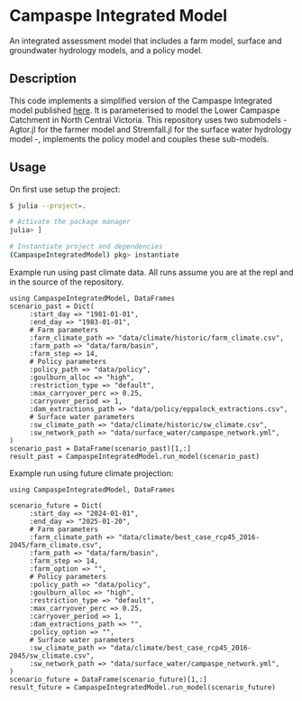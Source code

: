 # Campaspe Integrated Model

An integrated assessment model that includes a farm model, surface and groundwater hydrology models, and a policy model.

## Description

This code implements a simplified version of the Campaspe Integrated model published
[here](https://doi.org/10.1016/j.ejrh.2020.100669). It is parameterised to model the Lower Campaspe Catchment in North
Central Victoria.
This repository uses two submodels - Agtor.jl for the farmer model and Stremfall.jl for the surface water hydrology
model -, implements the policy model and couples these sub-models.

## Usage
On first use setup the project:
```bash
$ julia --project=.

# Activate the package manager
julia> ]

# Instantiate project and dependencies
(CampaspeIntegratedModel) pkg> instantiate
```

Example run using past climate data. All runs assume you are at the repl and in the source of the repository.
```julia-repl
using CampaspeIntegratedModel, DataFrames
scenario_past = Dict(
     :start_day => "1981-01-01",
     :end_day => "1983-01-01",
     # Farm parameters
     :farm_climate_path => "data/climate/historic/farm_climate.csv",
     :farm_path => "data/farm/basin",
     :farm_step => 14,
     # Policy parameters
     :policy_path => "data/policy",
     :goulburn_alloc => "high",
     :restriction_type => "default",
     :max_carryover_perc => 0.25,
     :carryover_period => 1,
     :dam_extractions_path => "data/policy/eppalock_extractions.csv",
     # Surface water parameters
     :sw_climate_path => "data/climate/historic/sw_climate.csv",
     :sw_network_path => "data/surface_water/campaspe_network.yml",
)
scenario_past = DataFrame(scenario_past)[1,:]
result_past = CampaspeIntegratedModel.run_model(scenario_past)
```

Example run using future climate projection:
```julia-repl
using CampaspeIntegratedModel, DataFrames

scenario_future = Dict(
     :start_day => "2024-01-01",
     :end_day => "2025-01-20",
     # Farm parameters
     :farm_climate_path => "data/climate/best_case_rcp45_2016-2045/farm_climate.csv",
     :farm_path => "data/farm/basin",
     :farm_step => 14,
     :farm_option => "",
     # Policy parameters
     :policy_path => "data/policy",
     :goulburn_alloc => "high",
     :restriction_type => "default",
     :max_carryover_perc => 0.25,
     :carryover_period => 1,
     :dam_extractions_path => "",
     :policy_option => "",
     # Surface water parameters
     :sw_climate_path => "data/climate/best_case_rcp45_2016-2045/sw_climate.csv",
     :sw_network_path => "data/surface_water/campaspe_network.yml",
)
scenario_future = DataFrame(scenario_future)[1,:]
result_future = CampaspeIntegratedModel.run_model(scenario_future)
```
